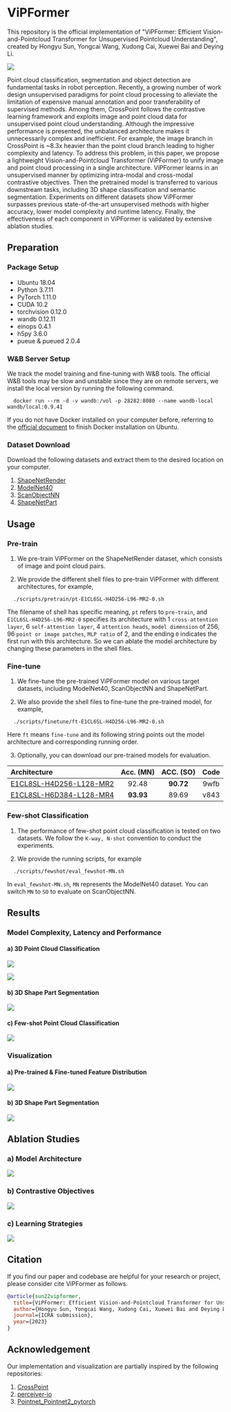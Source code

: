 # ViPFormer
This repository is the official implementation of "ViPFormer: Efficient Vision-and-Pointcloud Transformer for Unsupervised Pointcloud Understanding",
created by Hongyu Sun, Yongcai Wang, Xudong Cai, Xuewei Bai and Deying Li. 

![](assets/architecture.png)

Point cloud classification, segmentation and object detection are fundamental tasks in robot perception. 
Recently, a growing number of work design unsupervised paradigms for point cloud processing to alleviate the limitation of 
expensive manual annotation and poor transferability of supervised methods. 
Among them, CrossPoint follows the contrastive learning framework and exploits 
image and point cloud data for unsupervised point cloud understanding. Although the impressive performance is presented, 
the unbalanced architecture makes it unnecessarily complex and inefficient. 
For example, the image branch in CrossPoint is ~8.3x heavier than the point cloud branch leading to higher 
complexity and latency. To address this problem, in this paper, we propose a lightweight Vision-and-Pointcloud Transformer (ViPFormer) 
to unify image and point cloud processing in a single architecture. ViPFormer learns in an unsupervised manner by optimizing 
intra-modal and cross-modal contrastive objectives. Then the pretrained model is transferred to 
various downstream tasks, including 3D shape classification and semantic segmentation. 
Experiments on different datasets show ViPFormer surpasses previous state-of-the-art unsupervised methods with higher accuracy, 
lower model complexity and runtime latency. Finally, the effectiveness of each component in ViPFormer is validated by
extensive ablation studies.

## Preparation
### Package Setup
* Ubuntu 18.04
* Python 3.7.11
* PyTorch 1.11.0
* CUDA 10.2
* torchvision 0.12.0
* wandb 0.12.11
* einops 0.4.1
* h5py 3.6.0
* pueue & pueued 2.0.4

### W&B Server Setup
We track the model training and fine-tuning with W&B tools. The official W&B tools may be slow and unstable since 
they are on remote servers, we install the local version by running the following command. 

```shell
  docker run --rm -d -v wandb:/vol -p 28282:8080 --name wandb-local wandb/local:0.9.41
```

If you do not have Docker installed on your computer before, referring to the [official document](https://docs.docker.com/engine/install/ubuntu/) to finish Docker installation on Ubuntu.

### Dataset Download
Download the following datasets and extract them to the desired location on your computer. 
1. [ShapeNetRender](https://drive.google.com/file/d/1F9XIhF1qngLt-GtdnOnXiTsXH84YtrbC/view?usp=sharing)
2. [ModelNet40](https://drive.google.com/file/d/15lmtRaHvVIPLOp_o7rms8e6VQp_en8WF/view?usp=sharing)
3. [ScanObjectNN](https://drive.google.com/file/d/15lmtRaHvVIPLOp_o7rms8e6VQp_en8WF/view?usp=sharing)
4. [ShapeNetPart](https://drive.google.com/file/d/15lmtRaHvVIPLOp_o7rms8e6VQp_en8WF/view?usp=sharing)

## Usage
### Pre-train 
1. We pre-train ViPFormer on the ShapeNetRender dataset, which consists of image and point cloud pairs.

2. We provide the different shell files to pre-train ViPFormer with different architectures, for 
example, 

```shell
  ./scripts/pretrain/pt-E1CL6SL-H4D256-L96-MR2-0.sh
```
The filename of shell has specific meaning, `pt` refers to `pre-train`, and `E1CL6SL-H4D256-L96-MR2-0` specifies its architecture with 1 `cross-attention layer`, 6 `self-attention layer`, 4 `attention heads`, `model dimension` of 256, 96 `point or image patches`, `MLP ratio` of 2, and the ending `0` indicates the first run with this architecture. So we can ablate the model architecture by changing these parameters in the shell files. 


### Fine-tune 
1. We fine-tune the pre-trained ViPFormer model on various target datasets, including 
ModelNet40, ScanObjectNN and ShapeNetPart. 

2. We also provide the shell files to fine-tune the pre-trained model, for example, 

```
  ./scripts/finetune/ft-E1CL6SL-H4D256-L96-MR2-0.sh
```
Here `ft` means `fine-tune` and its following string points out the model architecture and corresponding running order.

3. Optionally, you can download our pre-trained models for evaluation.

| Architecture      | Acc. (MN) | ACC. (SO) | Code |
| :----------- | :-----------: | :-----------: | :-----------: |
| [E1CL8SL-H4D256-L128-MR2]( https://pan.baidu.com/s/1669S-tUXOgtdBwMOdoNhcQ?pwd=9wfb) | 92.48 | **90.72** | 9wfb |
| [E1CL8SL-H6D384-L128-MR4](https://pan.baidu.com/s/1zcsOpd2m5MHVr7AicLj9Ug?pwd=v843) | **93.93** | 89.69 | v843 |

### Few-shot Classification
1. The performance of few-shot point cloud classification is tested on two datasets. We follow the `K-way, N-shot` convention to conduct the experiments.

2. We provide the running scripts, for example

```
  ./scripts/fewshot/eval_fewshot-MN.sh
```

In `eval_fewshot-MN.sh`, `MN` represents the ModelNet40 dataset. You can switch `MN` to `SO` to evaluate on ScanObjectNN.

## Results
### Model Complexity, Latency and Performance
#### a) 3D Point Cloud Classification
![](assets/tab1.png)

![](assets/tab2.png)

#### b) 3D Shape Part Segmentation
![](assets/tab3.png)

#### c) Few-shot Point Cloud Classification
![](assets/tab4.png)

### Visualization
#### a) Pre-trained & Fine-tuned Feature Distribution
![](assets/feature_distribution.png)

#### b) 3D Shape Part Segmentation
![](assets/partseg.png)

## Ablation Studies
### a) Model Architecture
![](assets/tab5.png)

### b) Contrastive Objectives
![](assets/tab6.png)

### c) Learning Strategies
![](assets/tab7.png)

## Citation
If you find our paper and codebase are helpful for your research or project, please consider cite ViPFormer as follows.
```bibtex
@article{sun22vipformer,
  title={ViPFormer: Efficient Vision-and-Pointcloud Transformer for Unsupervised Pointcloud Understanding},
  author={Hongyu Sun, Yongcai Wang, Xudong Cai, Xuewei Bai and Deying Li},
  journal={ICRA submission},
  year={2023}
}
```

## Acknowledgement
Our implementation and visualization are partially inspired by the following repositories:  
1. [CrossPoint](https://github.com/MohamedAfham/CrossPoint)
2. [perceiver-io](https://github.com/krasserm/perceiver-io)
3. [Pointnet_Pointnet2_pytorch](https://github.com/yanx27/Pointnet_Pointnet2_pytorch)